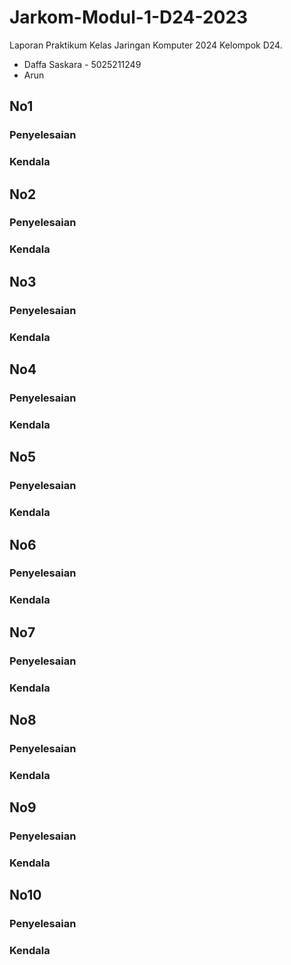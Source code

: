 # Jarkom-Modul-1-D24-2023
Laporan Praktikum Kelas Jaringan Komputer 2024
Kelompok D24.

<ul>
  <li>Daffa Saskara - 5025211249</li>
  <li>Arun</li>
</ul>

## No1
### Penyelesaian
### Kendala
## No2
### Penyelesaian
### Kendala
## No3
### Penyelesaian
### Kendala
## No4
### Penyelesaian
### Kendala
## No5
### Penyelesaian
### Kendala
## No6
### Penyelesaian
### Kendala
## No7
### Penyelesaian
### Kendala
## No8
### Penyelesaian
### Kendala
## No9
### Penyelesaian
### Kendala
## No10
### Penyelesaian
### Kendala
